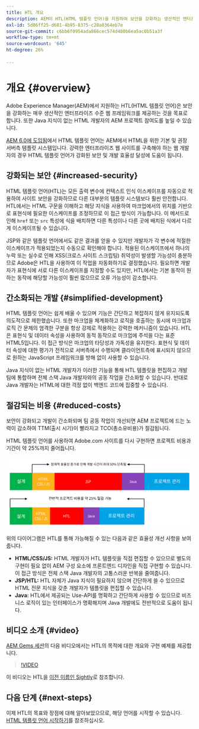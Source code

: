 ```yaml
---
title: HTL 개요
description: AEM이 HTL(HTML 템플릿 언어)을 지원하여 보안을 강화하는 생산적인 엔터프라이즈 수준 웹 프레임워크를 제공하는 방법에 대해 알아보십시오. 이 프레임워크를 사용하면 Java 지식이 없는 HTML 개발자의 AEM 프로젝트 참여도를 높일 수 있습니다.
exl-id: 5d06ff25-d681-4b95-8375-c28a8364eb7e
source-git-commit: c6bb6f0954ada866cec574d480b6ea5ac0b51a3f
workflow-type: tm+mt
source-wordcount: '645'
ht-degree: 26%

---
```



# 개요 {#overview}

Adobe Experience Manager(AEM)에서 지원하는 HTL(HTML 템플릿 언어)은 보안을 강화하는 매우 생산적인 엔터프라이즈 수준 웹 프레임워크를 제공하는 것을 목표로 합니다. 또한 Java 지식이 없는 HTML 개발자의 AEM 프로젝트 참여도를 높일 수 있습니다.

[AEM 6.0에 도입됨](history.md)에서 HTML 템플릿 언어는 AEM에서 HTML을 위한 기본 및 권장 서버측 템플릿 시스템입니다. 강력한 엔터프라이즈 웹 사이트를 구축해야 하는 웹 개발자의 경우 HTML 템플릿 언어가 강화된 보안 및 개발 효율성 달성에 도움이 됩니다.

## 강화되는 보안 {#increased-security}

HTML 템플릿 언어(HTL)는 모든 출력 변수에 컨텍스트 인식 이스케이프를 자동으로 적용하여 사이트 보안을 강화하므로 다른 대부분의 템플릿 시스템보다 훨씬 안전합니다. HTL에서는 HTML 구문을 이해하고 해당 지식을 사용하여 마크업에서의 위치를 기반으로 표현식에 필요한 이스케이프를 조정하므로 이 접근 방식이 가능합니다. 이 메서드로 인해 `href` 또는 `src` 특성에 식을 배치하면 다른 특성이나 다른 곳에 배치된 식에서 다르게 이스케이프될 수 있습니다.

JSP와 같은 템플릿 언어에서도 같은 결과를 얻을 수 있지만 개발자가 각 변수에 적절한 이스케이프가 적용되었는지 수동으로 확인해야 합니다. 적용된 이스케이프에서 하나의 누락 또는 실수로 인해 XSS(크로스 사이트 스크립팅) 취약성이 발생할 가능성이 충분하므로 Adobe은 HTL을 사용하여 이 작업을 자동화하기로 결정했습니다. 필요하면 개발자가 표현식에 서로 다른 이스케이프를 지정할 수도 있지만, HTL에서는 기본 동작이 원하는 동작에 해당할 가능성이 훨씬 많으므로 오류 가능성이 감소합니다.

## 간소화되는 개발 {#simplified-development}

HTML 템플릿 언어는 쉽게 배울 수 있으며 기능은 간단하고 복잡하지 않게 유지되도록 의도적으로 제한했습니다. 또한 마크업을 체계화하고 로직을 호출하는 동시에 마크업과 로직 간 문제의 엄격한 구분을 항상 강제로 적용하는 강력한 메커니즘이 있습니다. HTL은 표현식 및 데이터 속성을 사용하여 동적 동작으로 마크업에 주석을 다는 표준 HTML5입니다. 이 접근 방식은 마크업의 타당성과 가독성을 유지한다. 표현식 및 데이터 속성에 대한 평가가 전적으로 서버측에서 수행되며 클라이언트측에 표시되지 않으므로 원하는 JavaScript 프레임워크를 방해 없이 사용할 수 있습니다.

Java 지식이 없는 HTML 개발자가 이러한 기능을 통해 HTL 템플릿을 편집하고 개발 팀에 통합하며 전체 스택 Java 개발자와의 공동 작업을 간소화할 수 있습니다. 반대로 Java 개발자는 HTML에 대한 걱정 없이 백엔드 코드에 집중할 수 있습니다.

## 절감되는 비용 {#reduced-costs}

보안이 강화되고 개발이 간소화되며 팀 공동 작업이 개선되면 AEM 프로젝트에 드는 노력이 감소하여 TTM(출시 시기)이 빨라지고 TCO(총소유비용)가 절감됩니다.

HTML 템플릿 언어를 사용하여 Adobe.com 사이트를 다시 구현하면 프로젝트 비용과 기간이 약 25%까지 줄어듭니다.

![효율성 증가 및 비용 감소](assets/chlimage_1.png)

위의 다이어그램은 HTL를 통해 가능해질 수 있는 다음과 같은 효율성 개선 사항을 보여 줍니다.

* **HTML/CSS/JS:** HTML 개발자가 HTL 템플릿을 직접 편집할 수 있으므로 별도의 구현이 필요 없이 AEM 구성 요소에 프론트엔드 디자인을 직접 구현할 수 있습니다. 이 접근 방식은 전체 스택 Java 개발자의 고통스러운 반복을 줄여줍니다.
* **JSP/HTL:** HTL 자체가 Java 지식이 필요하지 않으며 간단하게 쓸 수 있으므로 HTML 전문 지식을 갖춘 개발자가 템플릿을 편집할 수 있습니다.
* **Java:** HTL에서 제공되는 Use-API를 명확하고 간단하게 사용할 수 있으므로 비즈니스 로직이 있는 인터페이스가 명확해지며 Java 개발에도 전반적으로 도움이 됩니다.

## 비디오 소개 {#video}

[AEM Gems 세션](https://experienceleague.adobe.com/en/docs/events/experience-manager-gems-recordings/gems2014/aem-introduction-to-htl)의 다음 비디오에서는 HTL의 목적에 대한 개요와 구현 예제를 제공합니다.

>[!VIDEO](https://video.tv.adobe.com/v/19504/?quality=9)

이 비디오는 HTL을 [이전 이름인 Sightly](history.md)로 참조합니다.

## 다음 단계 {#next-steps}

이제 HTL의 목표와 장점에 대해 알아보았으므로, 해당 언어를 시작할 수 있습니다. [HTML 템플릿 언어 시작하기](getting-started.md)를 참조하십시오.
